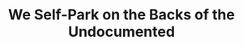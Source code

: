 ---
pid: ch99
title: We Self-Park on the Backs of the Undocumented
location_transcription: Mainline? Kennett?
coordinates: "[-75.284194360708, 40.004738821668]"
zipcode: '19382'
gen_neighborhood: 
neighborhood: 
outside_phl: 'West Chester PA '
age: '40'
age_range: 40-49
instagram: 
image_file_name: ch_99.jpg
proposal_transcription: |-
  Income InEquality in Main Line/ West Suburbs
  Impoverished, migrant workers
  Tesla or maserati
topic: Immigration,Inequality
topic_summary: 0, 0
type: Other No Form
keywords_other: 
credit: 
image_labels: Figures [migrant workers ] holding up a automobile [Tesla or maserati]
twitter: clintoncwolfe
facebook: 
permalink: "/monuments/ch99/"
layout: item-page
---